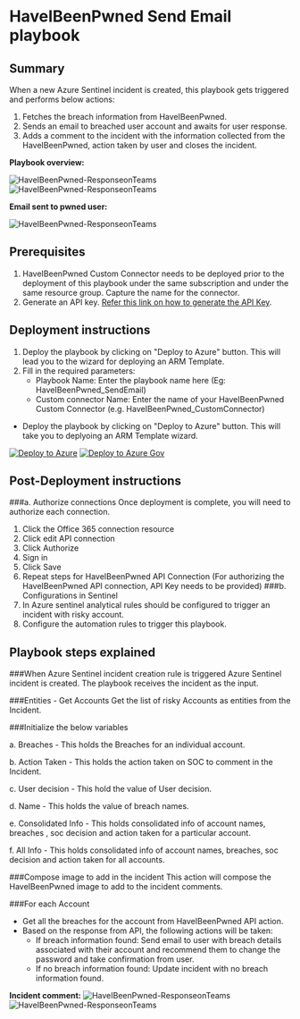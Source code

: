 # HaveIBeenPwned Send Email playbook
 ## Summary
 When a new Azure Sentinel incident is created, this playbook gets triggered and performs below actions:
 1. Fetches the breach information from HaveIBeenPwned.
 1. Sends an email to breached user account and awaits for user response.
 1. Adds a comment to the incident with the information collected from the HaveIBeenPwned, action taken by user and closes the incident.


**Playbook overview:**

 ![HaveIBeenPwned-ResponseonTeams](./Images/PlaybookdesignerLight.png)<br>
 ![HaveIBeenPwned-ResponseonTeams](./Images/PlaybookdesignerDark.png)<br>


**Email sent to pwned user:**

 ![HaveIBeenPwned-ResponseonTeams](./Images/Email.PNG)

 ## Prerequisites

1. HaveIBeenPwned Custom Connector needs to be deployed prior to the deployment of this playbook under the same subscription and under the same resource group. Capture the name for the connector.
2. Generate an API key. [Refer this link on how to generate the API Key](https://haveibeenpwned.com/API/Key).


## Deployment instructions
1. Deploy the playbook by clicking on "Deploy to Azure" button. This will lead you to the wizard for deploying an ARM Template.
2. Fill in the required parameters:
    * Playbook Name: Enter the playbook name here (Eg: HaveIBeenPwned_SendEmail)
    * Custom connector Name: Enter the name of your HaveIBeenPwned Custom Connector (e.g. HaveIBeenPwned_CustomConnector)

* Deploy the playbook by clicking on "Deploy to Azure" button. This will take you to deplyoing an ARM Template wizard.

[![Deploy to Azure](https://aka.ms/deploytoazurebutton)](https://portal.azure.com/#create/Microsoft.Template/uri/https%3A%2F%2Fraw.githubusercontent.com%2FAzure%2FAzure-Sentinel%2Fmaster%2FPlaybooks%2FHaveIBeenPwned%2FPlaybooks%2FHaveIBeenPwned_SendEmail%2Fazuredeploy.json)
[![Deploy to Azure Gov](https://aka.ms/deploytoazuregovbutton)](https://portal.azure.us/#create/Microsoft.Template/uri/https%3A%2F%2Fraw.githubusercontent.com%2FAzure%2FAzure-Sentinel%2Fmaster%2FPlaybooks%2FHaveIBeenPwned%2FPlaybooks%2FHaveIBeenPwned_SendEmail%2Fazuredeploy.json)

## Post-Deployment instructions
###a. Authorize connections
Once deployment is complete, you will need to authorize each connection.
1.	Click the Office 365 connection resource
2.	Click edit API connection
3.	Click Authorize
4.	Sign in
5.	Click Save
6.	Repeat steps for HaveIBeenPwned API Connection (For authorizing the HaveIBeenPwned API connection, API Key needs to be provided)
###b. Configurations in Sentinel
1. In Azure sentinel analytical rules should be configured to trigger an incident with risky account.
2. Configure the automation rules to trigger this playbook.

## Playbook steps explained

###When Azure Sentinel incident creation rule is triggered
Azure Sentinel incident is created. The playbook receives the incident as the input.

###Entities - Get Accounts
Get the list of risky Accounts as entities from the Incident.

###Initialize the below variables

  a. Breaches - This holds the Breaches for an individual account.

  b. Action Taken - This holds the action taken on SOC to comment in the Incident.

  c. User decision - This hold the value of User decision.

  d. Name -  This holds the value of breach names.

  e. Consolidated Info - This holds consolidated info of account names, breaches , soc decision and action taken for a particular account.

  f. All Info - This holds consolidated info of account names, breaches, soc decision and action taken for all accounts.

 ###Compose image to add in the incident
This action will compose the HaveIBeenPwned image to add to the incident comments.

###For each Account
* Get all the breaches for the account from HaveIBeenPwned API action.
* Based on the response from API, the following actions will be taken:
  * If breach information found: Send email to user with breach details associated with their account and recommend them to change the password and take confirmation from user.
  * If no breach information found: Update incident with no breach information found.


**Incident comment:**
  ![HaveIBeenPwned-ResponseonTeams](./Images/IncidentcommentLight.PNG)
  ![HaveIBeenPwned-ResponseonTeams](./Images/IncidentcommentDark.PNG)
